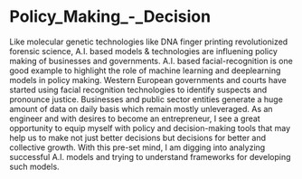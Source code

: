 # Policy_Making_-_Decision
Like molecular genetic technologies like DNA finger printing revolutionized forensic science, A.I. based models & technologies are influening 
policy making of businesses and governments. A.I. based facial-recognition is one good example to highlight the role of machine learning and deeplearning
models in policy making. Western European governments and courts have started using facial recognition technologies to identify suspects and pronounce 
justice. Businesses and public sector entities generate a huge amount of data on daily basis which remain mostly unleveraged. As an engineer and with 
desires to become an entrepreneur, I see a great opportunity to equip myself with policy and decision-making tools that may help us to make not just
better decisions but decisions for better and collective growth. With this pre-set mind, I am digging into analyzing successful A.I. models and
trying to understand frameworks for developing such models.
